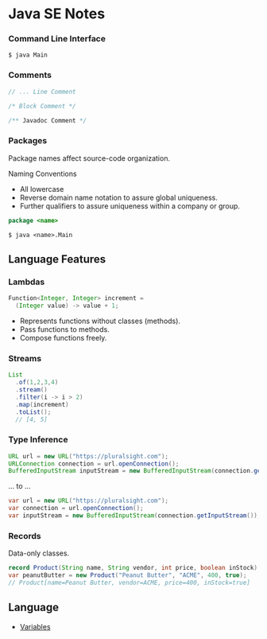 # Java SE Notes

### Command Line Interface

```script
$ java Main
```

### Comments

```java
// ... Line Comment

/* Block Comment */

/** Javadoc Comment */
```

### Packages

Package names affect source-code organization.

Naming Conventions

* All lowercase
* Reverse domain name notation to assure global uniqueness.
* Further qualifiers to assure uniqueness within a company or group.

```java
package <name>
```

```script
$ java <name>.Main
```

## Language Features

### Lambdas

```java
Function<Integer, Integer> increment =
  (Integer value) -> value + 1;
```

* Represents functions without classes (methods).
* Pass functions to methods.
* Compose functions freely.

### Streams

```java
List
  .of(1,2,3,4)
  .stream()
  .filter(i -> i > 2)
  .map(increment)
  .toList();
  // [4, 5]
```

### Type Inference

```java
URL url = new URL("https://pluralsight.com");
URLConnection connection = url.openConnection();
BufferedInputStream inputStream = new BufferedInputStream(connection.getInputStream());
```

... to ...

```java
var url = new URL("https://pluralsight.com");
var connection = url.openConnection();
var inputStream = new BufferedInputStream(connection.getInputStream());
```

### Records

Data-only classes.

```java
record Product(String name, String vendor, int price, boolean inStock) {};
var peanutButter = new Product("Peanut Butter", "ACME", 400, true);
// Product[name=Peanut Butter, vendor=ACME, price=400, inStock=true]
```

## Language

* [Variables](./Java-SE--Notes--Variables.md)
